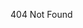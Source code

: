 404 Not Found

<!---
rfurr-bwater/rfurr-bwater is a ✨ special ✨ repository because its `README.md` (this file) appears on your GitHub profile.
You can click the Preview link to take a look at your changes.
--->
